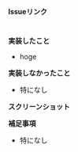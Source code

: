 **Issueリンク**
<!-- #1 とかでリンク作れるから取り組んだ課題をリンクさせる -->
#

**実装したこと**

- hoge

**実装しなかったこと**

- 特になし

**スクリーンショット**
<!-- UIに関する実装の場合はスクショを貼る -->

**補足事項**

- 特になし
